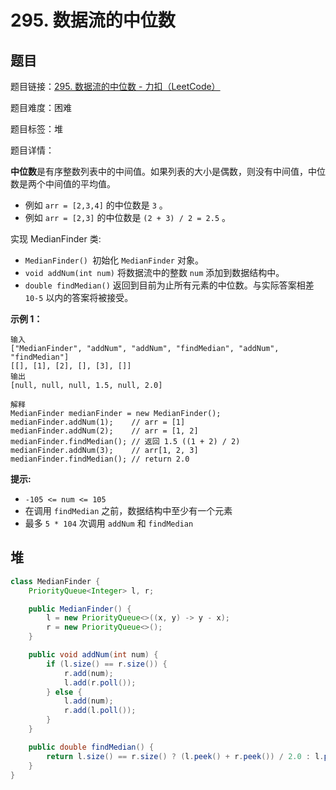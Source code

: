 # 295. 数据流的中位数

## 题目

题目链接：[295. 数据流的中位数 - 力扣（LeetCode）](https://leetcode.cn/problems/find-median-from-data-stream/description/)

题目难度：困难

题目标签：堆

题目详情：

**中位数**是有序整数列表中的中间值。如果列表的大小是偶数，则没有中间值，中位数是两个中间值的平均值。

- 例如 `arr = [2,3,4]` 的中位数是 `3` 。
- 例如 `arr = [2,3]` 的中位数是 `(2 + 3) / 2 = 2.5` 。

实现 MedianFinder 类:

- `MedianFinder() `初始化 `MedianFinder` 对象。
- `void addNum(int num)` 将数据流中的整数 `num` 添加到数据结构中。
- `double findMedian()` 返回到目前为止所有元素的中位数。与实际答案相差 `10-5` 以内的答案将被接受。

**示例 1：**

```
输入
["MedianFinder", "addNum", "addNum", "findMedian", "addNum", "findMedian"]
[[], [1], [2], [], [3], []]
输出
[null, null, null, 1.5, null, 2.0]

解释
MedianFinder medianFinder = new MedianFinder();
medianFinder.addNum(1);    // arr = [1]
medianFinder.addNum(2);    // arr = [1, 2]
medianFinder.findMedian(); // 返回 1.5 ((1 + 2) / 2)
medianFinder.addNum(3);    // arr[1, 2, 3]
medianFinder.findMedian(); // return 2.0
```

**提示:**

- `-105 <= num <= 105`
- 在调用 `findMedian` 之前，数据结构中至少有一个元素
- 最多 `5 * 104` 次调用 `addNum` 和 `findMedian`



## 堆

``` java
class MedianFinder {
    PriorityQueue<Integer> l, r;

    public MedianFinder() {
        l = new PriorityQueue<>((x, y) -> y - x);
        r = new PriorityQueue<>();
    }

    public void addNum(int num) {
        if (l.size() == r.size()) {
            r.add(num);
            l.add(r.poll());
        } else {
            l.add(num);
            r.add(l.poll());
        }
    }

    public double findMedian() {
        return l.size() == r.size() ? (l.peek() + r.peek()) / 2.0 : l.peek();
    }
}
```